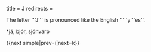 title = J
redirects =
>>>>

The letter '''J''' is pronounced like the English '''''y'''es''.

*já, bjór, sjónvarp


{{next simple|prev=í|next=k}}